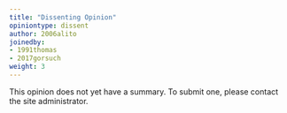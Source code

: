 ```yaml
---
title: "Dissenting Opinion"
opiniontype: dissent
author: 2006alito
joinedby:
- 1991thomas
- 2017gorsuch
weight: 3
---
```

This opinion does not yet have a summary. To submit one, please contact the site administrator.